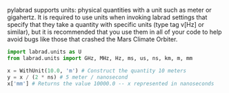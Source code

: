 pylabrad supports units: physical quantities with a unit such as meter or gigahertz.  It is required to use units when invoking labrad settings that specify that they take a quantity with specific units (type tag v[Hz] or similar), but it is recommended that you use them in all of your code to help avoid bugs like those that crashed the Mars Climate Orbiter.

```python 
import labrad.units as U
from labrad.units import GHz, MHz, Hz, ms, us, ns, km, m, mm

x = WithUnit(10.0, 'm') # Construct the quantity 10 meters
y = x / (2 * ns) # 5 meter / nanosecond
x['mm'] # Returns the value 10000.0 -- x represented in nanoseconds
```

